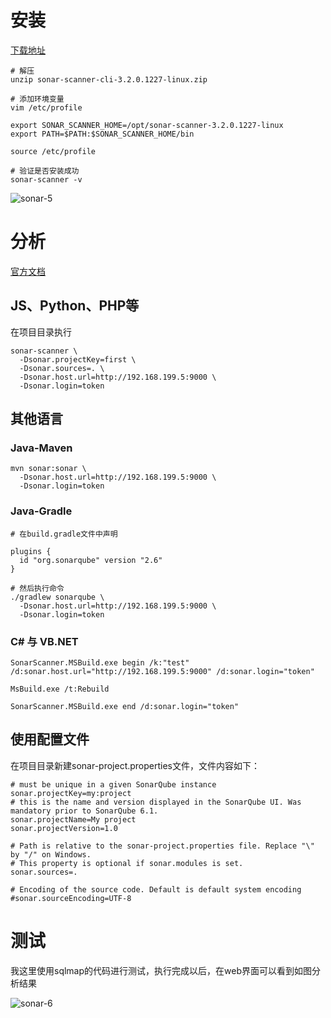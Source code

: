 # 安装
[下载地址](https://docs.sonarqube.org/display/SCAN/Analyzing+with+SonarQube+Scanner)

```
# 解压
unzip sonar-scanner-cli-3.2.0.1227-linux.zip

# 添加环境变量
vim /etc/profile

export SONAR_SCANNER_HOME=/opt/sonar-scanner-3.2.0.1227-linux
export PATH=$PATH:$SONAR_SCANNER_HOME/bin

source /etc/profile

# 验证是否安装成功
sonar-scanner -v
```

![sonar-5](https://github.com/bloodzer0/Enterprise_Security_Build--Open_Source/blob/master/Application%20Security/Code%20Audit/img/sonar-5.png)

# 分析
[官方文档](https://docs.sonarqube.org/display/SCAN)
## JS、Python、PHP等
在项目目录执行

```
sonar-scanner \
  -Dsonar.projectKey=first \
  -Dsonar.sources=. \
  -Dsonar.host.url=http://192.168.199.5:9000 \
  -Dsonar.login=token
```

## 其他语言
### Java-Maven
```
mvn sonar:sonar \
  -Dsonar.host.url=http://192.168.199.5:9000 \
  -Dsonar.login=token
```

### Java-Gradle
```
# 在build.gradle文件中声明

plugins {
  id "org.sonarqube" version "2.6"
}

# 然后执行命令
./gradlew sonarqube \
  -Dsonar.host.url=http://192.168.199.5:9000 \
  -Dsonar.login=token
```

### C# 与 VB.NET
```
SonarScanner.MSBuild.exe begin /k:"test" /d:sonar.host.url="http://192.168.199.5:9000" /d:sonar.login="token"

MsBuild.exe /t:Rebuild

SonarScanner.MSBuild.exe end /d:sonar.login="token"
```

## 使用配置文件
在项目目录新建sonar-project.properties文件，文件内容如下：

```
# must be unique in a given SonarQube instance
sonar.projectKey=my:project
# this is the name and version displayed in the SonarQube UI. Was mandatory prior to SonarQube 6.1.
sonar.projectName=My project
sonar.projectVersion=1.0
 
# Path is relative to the sonar-project.properties file. Replace "\" by "/" on Windows.
# This property is optional if sonar.modules is set. 
sonar.sources=.
 
# Encoding of the source code. Default is default system encoding
#sonar.sourceEncoding=UTF-8
```

# 测试
我这里使用sqlmap的代码进行测试，执行完成以后，在web界面可以看到如图分析结果

![sonar-6](https://github.com/bloodzer0/Enterprise_Security_Build--Open_Source/blob/master/Application%20Security/Code%20Audit/img/sonar-6.png)
